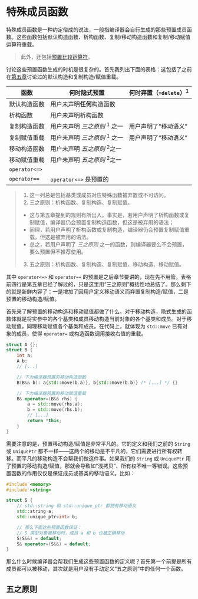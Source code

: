 # 特殊成员函数

特殊成员函数是一种约定俗成的说法，一般指编译器会自行生成的那些预置成员函数。这些函数包括默认构造函数、析构函数、复制/移动构造函数和复制/移动赋值运算符重载。

> 此外，还包括[预置比较运算符](../../ch11/advanced/defaulted_compare.md)。

讨论这些预置函数生成的时机是很复杂的。首先我列出下面的表格：这包括了之前在[第五章](../../ch05/defaulted_constructor.md)讨论过的默认构造和复制构造/赋值重载。

| 函数          | 何时隐式预置                            | 何时弃置（`=delete`）<sup>1</sup> |
| ------------- | --------------------------------------- | --------------------------------- |
| 默认构造函数  | 用户未声明**任何**构造函数              |                                   |
| 析构函数      | 用户未声明析构函数                      |                                   |
| 复制构造函数  | 用户未声明 *三之原则* <sup>1</sup> 之一 | 用户声明了“移动语义”              |
| 复制赋值重载  | 用户未声明 *三之原则* <sup>1</sup> 之一 | 用户声明了“移动语义”              |
| 移动构造函数  | 用户未声明 *五之原则* <sup>2</sup>之一  |                                   |
| 移动赋值重载  | 用户未声明 *五之原则* <sup>2</sup>之一  |                                   |
| `operator<=>` |                                         |                                   |
| `operator==`  | `operator<=>` 是预置的                  |                                   |

> 1. 这一列总是包括基类或成员对应特殊函数被弃置或不可访问。
> 2. 三之原则：析构函数、复制构造、复制赋值。
>   - 这与第五章提到的规则有所出入。事实是，若用户声明了析构函数或复制赋值，编译器仍会预置复制构造函数，但这是被弃用的语法；
>   - 同理，若用户声明了析构函数或复制构造，编译器仍会预置复制赋值重载，但这是被弃用的语法。
>   - 总之，若用户声明了 *三之原则* 之一的函数，则编译器要么不会预置，要么预置但不推荐使用。
> 3. 五之原则：析构函数、复制构造、复制赋值、移动构造、移动赋值。

其中 `operator<=>` 和 `operator==` 的预置是之后章节要讲的，现在先不用管。表格前四行是第五章已经了解过的，只是这里用“三之原则”概括性地总结了。那么剩下的就是新鲜内容了：一是增加了因用户定义移动语义而弃置复制构造/赋值，二是预置的移动构造/赋值。

首先来了解预置的移动构造和移动赋值都做了什么。对于移动构造，隐式生成的函数体就是将实参中的各个基类和成员移动构造当前对象的各个基类和成员。对于移动赋值，同理移动赋值各个基类和成员。在代码上，就体现为 `std::move` 已有对象的成员，使得 `operator=` 或构造函数调用接收右值的重载。

```cpp
struct A {};
struct B {
    int a;
    A b;
    // [...]

    // 下为编译器预置的移动构造函数
    B(B&& b): a{std::move(b.a)}, b{std::move(b.b)} /* [...] */ {}

    // 下为编译器预置的移动赋值重载
    B& operator=(B&& rhs) {
        a = std::move(rhs.a);
        b = std::move(rhs.b);
        // [...]
        return *this;
    }
}
```

需要注意的是，预置移动构造/赋值是非常平凡的。它的定义和我们之前的 `String` 或 `UniquePtr` 都不一样——这两个的移动是不平凡的，它们需要进行所有权转移。而平凡的移动构造不会帮我们做这件事。如果我们的 `String` 或 `UniquePtr` 用了预置的移动构造/赋值，那就会导致如“浅拷贝”、所有权不唯一等错误。这些预置函数的作用仅仅是保证成员或基类的移动语义。比如：

```cpp
#include <memory>
#include <string>

struct S {
    // std::string 和 std::unique_ptr 都拥有移动语义
    std::string a;
    std::unique_ptr<int> b;

    // 那么下面这些预置函数保证：
    // S 类型对象被移动时，成员 a 和 b 也被正确移动
    S(S&&) = default;
    S& operator=(S&&) = default;
}
```

那么什么时候编译器会帮我们生成这些预置函数的定义呢？首先第一个前提是所有成员都可以被移动，其次就是用户没有手动定义“五之原则”中的任何一个函数。

## 五之原则

